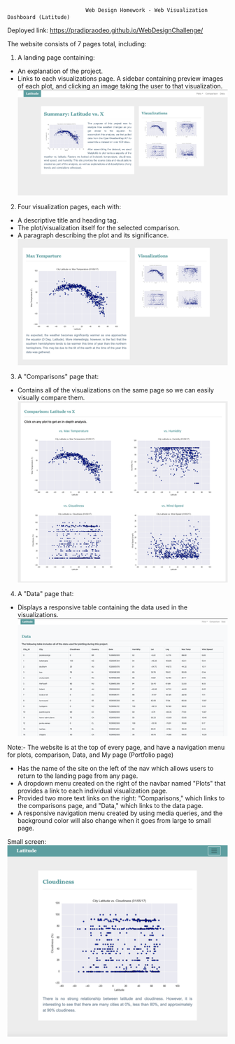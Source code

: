                              Web Design Homework - Web Visualization Dashboard (Latitude)

Deployed link: https://pradipraodeo.github.io/WebDesignChallenge/

The website consists of 7 pages total, including:

1) A landing page containing:
- An explanation of the project.
- Links to each visualizations page. A sidebar containing preview images of each plot, and clicking an image taking the user to that visualization.</br>
![Hml image](/Images/landing_page_large.png)

2) Four visualization pages, each with:
- A descriptive title and heading tag.
- The plot/visualization itself for the selected comparison.
- A paragraph describing the plot and its significance.</br>
![Hml image](/Images/visualization.png)



3) A "Comparisons" page that:
- Contains all of the visualizations on the same page so we can easily visually compare them.</br>
![Hml image](/Images/comparison.png)

4) A "Data" page that:
- Displays a responsive table containing the data used in the visualizations.</br>
![Hml image](/Images/data.png)

Note:- The website is at the top of every page, and have a navigation menu for plots, comparison, Data, and My page (Portfolio page)

- Has the name of the site on the left of the nav which allows users to return to the landing page from any page.
- A dropdown menu created on the right of the navbar named "Plots" that provides a link to each individual visualization page.
- Provided two more text links on the right: "Comparisons," which links to the comparisons page, and "Data," which links to the data page.
- A responsive navigation menu created by using media queries, and the background color will also change when it goes from large to small page. </br>

Small screen: </br>
![Navigation page small screen](/Images/smaller.png) </br>
